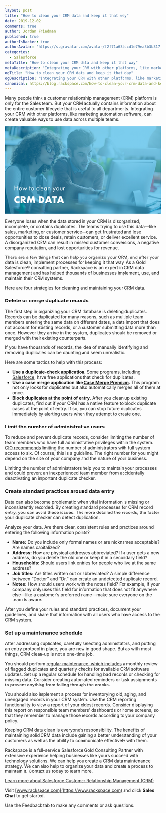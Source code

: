 ```yaml
---
layout: post
title: "How to clean your CRM data and keep it that way"
date: 2019-12-02
comments: true
author: Jordan Friedman
published: true
authorIsRacker: true
authorAvatar: 'https://s.gravatar.com/avatar/f2f71a634ccd1e79ea3b3b317f8b4161'
categories:
  - Salesforce
metaTitle: "How to clean your CRM data and keep it that way"
metaDescription: "Integrating your CRM with other platforms, like marketing automation software, can create valuable ways to use data across multiple teams"
ogTitle: "How to clean your CRM data and keep it that day"
ogDescription: "Integrating your CRM with other platforms, like marketing automation software, can create valuable ways to use data across multiple teams"
canonical: https://blog.rackspace.com/how-to-clean-your-crm-data-and-keep-it-that-way/
---
```


Many people think a customer relationship management (CRM) platform is only for
the Sales team. But your CRM actually contains information about the entire
customer lifecycle that is useful to all departments. Integrating your CRM with
other platforms, like marketing automation software, can create valuable ways
to use data across multiple teams.

<!--more-->

![](picture1.png)

Everyone loses when the data stored in your CRM is disorganized, incomplete, or
contains duplicates. The teams trying to use this data&mdash;like sales,
marketing, or customer service&mdash;can get frustrated and lose opportunities
to close deals, retain customers, or deliver excellent service. A disorganized
CRM can result in missed customer conversions, a negative company reputation,
and lost opportunities for revenue.

There are a few things that can help you organize your CRM, and after your data
is clean, implement processes for keeping it that way. As a Gold Salesforce&reg;
consulting partner, Rackspace is an expert in CRM data management and has helped
thousands of businesses implement, use, and maintain their CRM systems.

Here are four strategies for cleaning and maintaining your CRM data.

### Delete or merge duplicate records

The first step in organizing your CRM database is deleting duplicates. Records
can be duplicated for many reasons, such as multiple team members entering the
same data on different dates, a data import that does not account for existing
records, or a customer submitting data more than once. However they arrive in
the system, duplicates should be removed or merged with their existing
counterparts.

If you have thousands of records, the idea of manually identifying and removing
duplicates can be daunting and seem unrealistic.

Here are some tactics to help with this process:

  - **Use a duplicate-check application.** Some programs,
    including [Salesforce](https://www.salesforce.com/blog/2015/02/clean-up-your-data-expert-way-data-management-apps-apps-admins.html),
    have free applications that check for duplicates.
  - **Use a case merge application like [Case Merge Premium](https://appexchange.salesforce.com/listingDetail?listingId=a0N30000003IAR3EAO).**
    This program not only looks for duplicates but also automatically merges
    all of them at once.
  - **Block duplicates at the point of entry.** After you clean up existing
    duplicates, find out if your CRM has a native feature to block duplicate
    cases at the point of entry. If so, you can stop future duplicates
    immediately by alerting users when they attempt to create one.

### Limit the number of administrative users

To reduce and prevent duplicate records, consider limiting the number of team
members who have full administrative privileges within the system.
[CIO recommends](https://www.cio.com/article/3156518/13-tips-for-managing-the-data-in-salesforce-com.html)
limiting the number of administrators with full system access to six. Of course,
this is a guideline. The right number for you might depend on the size of your
company and the nature of your business.

Limiting the number of administrators help you to maintain your processes and
could prevent an inexperienced team member from accidentally deactivating an
important duplicate checker.

### Create standard practices around data entry

Data can also become problematic when vital information is missing or
inconsistently recorded. By creating standard processes for CRM record entry,
you can avoid these issues. The more detailed the records, the faster your
duplicate checker can detect duplication.

Analyze your data. Are there clear, consistent rules and practices around
entering the following information points?

  - **Name:** Do you include only formal names or are nicknames acceptable? Are
    names capitalized?
  - **Address:** How are physical addresses abbreviated? If a user gets a new
    address, do you delete the old one or keep it in a secondary field?
  - **Households:** Should users link entries for people who live at the same
    address?
  - **Job titles:** Are titles written out or abbreviated? A simple difference
    between “Doctor” and “Dr.” can create an undetected duplicate record.
  - **Notes:** How should users work with the notes field? For example, if your
    company only uses this field for information that does not fit anywhere
    else&mdash;like a customer’s preferred name&mdash;make sure everyone on the
    team is aware.

After you define your rules and standard practices, document your guidelines,
and share that information with all users who have access to the CRM system.

### Set up a maintenance schedule

After addressing duplicates, carefully selecting administators, and putting an
entry protocol in place, you are now in good shape. But as with most things,
CRM clean-up is not a one-time job.

You should perform [regular maintenance, which includes](https://www.cio.com/article/3156518/13-tips-for-managing-the-data-in-salesforce-com.html)
a monthly review of flagged duplicates and quarterly checks for available CRM
software updates. Set up a regular schedule for handling bad records or checking
for missing data. Consider creating automated reminders or task assignments to
prevent anything from falling through the cracks.

You should also implement a process for inventorying old, aging, and unengaged
records in your CRM system. Use the CRM reporting functionality to view a report
of your oldest records. Consider displaying this report on responsible team
members’ dashboards or home screens, so that they remember to manage those
records according to your company policy.

Keeping CRM data clean is everyone’s responsibility. The benefits of maintaining
solid CRM data include gaining a better understanding of your customers as well
as the ability to communicate effectively with them.

Rackspace is a full-service Salesforce Gold Consulting Partner with extensive
experience helping businesses like yours succeed with technology solutions. We
can help you create a CRM data maintenance strategy. We can also help to organize
your data and create a process to maintain it. Contact us today to learn more.

<a class="cta purple" id="cta" href="https://www.rackspace.com/salesforce">Learn more about Salesforce Customer Relationship Management (CRM)</a>

Visit [www.rackspace.com](https://www.rackspace.com) and click **Sales Chat**
to get started.

Use the Feedback tab to make any comments or ask questions.
